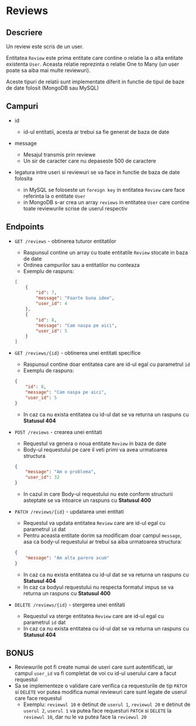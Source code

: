 # Reviews
## Descriere
Un review este scris de un user.

Entitatea `Review` este prima entitate care contine o relatie la o alta entitate existenta `User`. Aceasta relatie reprezinta o relatie One to Many (un user poate sa aiba mai multe reviewuri).

Aceste tipuri de relatii sunt implementate diferit in functie de tipul de baze de date folosit (MongoDB sau MySQL)

## Campuri
- id
    - id-ul entitatii, acesta ar trebui sa fie generat de baza de date
- message
    - Mesajul transmis prin reviewe
    - Un sir de caracter care nu depaseste 500 de caractere

- legatura intre useri si reviewuri se va face in functie de baza de date folosita
    - in MySQL se foloseste un `foreign key` in entitatea `Review` care face referinta la o entitate `User`
    - in MongoDB s-ar crea un array `reviews` in entitatea `User` care contine toate reviewurile scrise de userul respectiv

## Endpoints

- `GET /reviews` - obtinerea tuturor entitatilor
    - Raspunsul contine un array cu toate entitatile `Review` stocate in baza de date
    - Ordinea campurilor sau a entitatilor nu conteaza
    - Exemplu de raspuns:
    ```json
    [
        {
            "id": 7,
            "message": "Foarte buna idee",
            "user_id": 4
        },
        {
            "id": 8,
            "message": "Cam naspa pe aici",
            "user_id": 5
        }
    ]
    ```

- `GET /reviews/{id}` - obtinerea unei entitati specifice
    - Raspunsul contine doar entitatea care are id-ul egal cu parametrul `id`
    - Exemplu de raspuns:
    ```json
    {
        "id": 8,
        "message": "Cam naspa pe aici",
        "user_id": 5
    }
    ```
    - In caz ca nu exista entitatea cu id-ul dat se va returna un raspuns cu __Statusul 404__

- `POST /reviews` - crearea unei entitati
    - Requestul va genera o noua entitate `Review` in baza de date
    - Body-ul requestului pe care il veti primi va avea urmatoarea structura
    ```json
    {
        "message": "Am o problema",
        "user_id": 32
    }
    ```
    - In cazul in care Body-ul requestului nu este conform structurii asteptate se va intoarce un raspuns cu __Statusul 400__

- `PATCH /reviews/{id}` - updatarea unei entitati
    - Requestul va updata entitatea `Review` care are id-ul egal cu parametrul `id` dat
    - Pentru aceasta entitate dorim sa modificam doar campul `message`, asa ca body-ul requestului ar trebui sa aiba urmatoarea structura:
    ```json
    {
        "message": "Am alta parere acum"
    }
    ```
    - In caz ca nu exista entitatea cu id-ul dat se va returna un raspuns cu __Statusul 404__
    - In caz ca bodyul requestului nu respecta formatul impus se va returna un raspuns cu __Statusul 400__

- `DELETE /reviews/{id}` - stergerea unei entitati
    - Requestul va sterge entitatea `Review` care are id-ul egal cu parametrul `id` dat
    - In caz ca nu exista entitatea cu id-ul dat se va returna un raspuns cu __Statusul 404__

## BONUS

- Reviewurile pot fi create numai de useri care sunt autentificati, iar campul `user_id` va fi completat de voi cu id-ul userului care a facut requestul
- Sa se implementeze o validare care verifica ca requesturile de tip `PATCH` si `DELETE` vor putea modifica numai reviewuri care sunt legate de userul care face requestul
    - Exemplu: `reviewul 10` e detinut de `userul 1`, `reviewul 20` e detinut de `userul 2`, `userul 1` va putea face requesturi `PATCH` si `DELETE` la `reviewul 10`, dar nu le va putea face la `reviewul 20`
